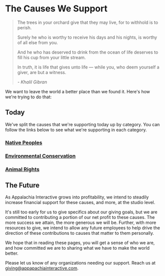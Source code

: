 # The Causes We Support

> The trees in your orchard give that they may live, for to withhold is to perish.
>
> Surely he who is worthy to receive his days and his nights, is worthy of all else from you.
>
> And he who has deserved to drink from the ocean of life deserves to fill his cup from your little stream.
>
> In truth, it is life that gives unto life — while you, who deem yourself a giver, are but a witness.
>
> *- Khalil Gibran*

We want to leave the world a better place than we found it.  Here's how we're trying to do that:

## Today

We've split the causes that we're supporting today up by category.  You can follow the links below to see what we're supporting in each category.

### [Native Peoples](https://appalachiainteractive.com/causes/native-peoples)

### [Environmental Conservation](https://appalachiainteractive.com/causes/environment)

### [Animal Rights](https://appalachiainteractive.com/causes/animals)

## The Future

As Appalachia Interactive grows into profitability, we intend to steadily increase financial support for these causes, and more, at the studio level.  

It's still too early for us to give specifics about our giving goals, but we are committed to contributing a portion of our net profit to these causes.  The more success we attain, the more generous we will be.  Further, with more resources to give, we intend to allow any future employees to help drive the direction of these contributions to causes that matter to them personally.

We hope that in reading these pages, you will get a sense of who we are, and how committed we are to sharing what we have to make the world better.

Please let us know of any organizations needing our support.  Reach us at [giving@appapachiainteractive.com](mailto:giving@appalachiainteractive.com).
